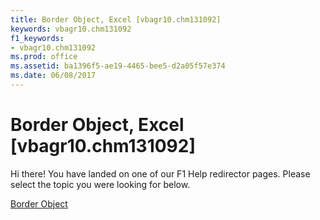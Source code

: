 ```yaml
---
title: Border Object, Excel [vbagr10.chm131092]
keywords: vbagr10.chm131092
f1_keywords:
- vbagr10.chm131092
ms.prod: office
ms.assetid: ba1396f5-ae19-4465-bee5-d2a05f57e374
ms.date: 06/08/2017
---
```



# Border Object, Excel [vbagr10.chm131092]

Hi there! You have landed on one of our F1 Help redirector pages. Please select the topic you were looking for below.

[Border Object](http://msdn.microsoft.com/library/cb5ee6ef-f497-5113-85e4-a312871ad072%28Office.15%29.aspx)

